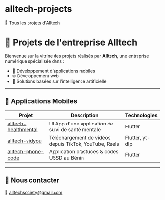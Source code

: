 # alltech-projects
📱 Tous les projets  d'Alltech
# 🚀 Projets de l'entreprise Alltech

Bienvenue sur la vitrine des projets réalisés par **Alltech**, une entreprise numérique spécialisée dans :

- 📱 Développement d'applications mobiles
- 🌐 Développement web
- 🧠 Solutions basées sur l’intelligence artificielle

---

## 📱 Applications Mobiles

| Projet | Description | Technologies |
|--------|-------------|--------------|
| [alltech-healthmental](https://github.com/alimisara/app-ui-healthmental) | UI App d'une application de suivi de santé mentale | Flutter |
| [alltech-vidyou](https://github.com/alimisara/alltech-vidyou) | Téléchargement de vidéos depuis TikTok, YouTube, Reels | Flutter, yt-dlp |
| [alltech-phone-code](https://github.com/alimisara/alltech-phone-code) | Application d’astuces & codes USSD au Bénin | Flutter |

---

## 🤝 Nous contacter

📧 alltechsociety@gmail.com  
